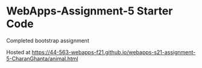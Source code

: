# WebApps-Assignment-5 Starter Code
Completed bootstrap assignment

Hosted at <https://44-563-webapps-f21.github.io/webapps-s21-assignment-5-CharanGhanta/animal.html>